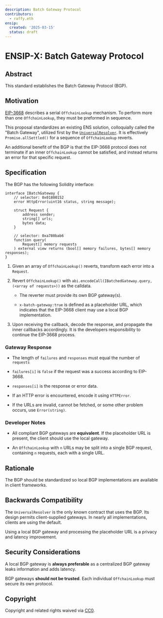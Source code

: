 ```yaml
---
description: Batch Gateway Protocol
contributors:
  - raffy.eth
ensip:
  created: '2025-03-15'
  status: draft
---
```


# ENSIP-X: Batch Gateway Protocol

## Abstract

This standard establishes the Batch Gateway Protocol (BGP).

## Motivation

[EIP-3668](https://eips.ethereum.org/EIPS/eip-3668) describes a serial `OffchainLookup` mechanism.  To perform more than one `OffchainLookup`, they must be preformed in sequence.

This proposal standardizes an existing ENS solution, colloquially called the "Batch Gateway", utilized first by the [`UniversalResolver`](https://etherscan.io/address/0xce01f8eee7E479C928F8919abD53E553a36CeF67#code).  It is effectively `Promise.allSettled()` for a sequence of `OffchainLookup` reverts.

An additional benefit of the BGP is that the EIP-3668 protocol does not terminate if an inner `OffchainLookup` cannot be satisfied, and instead returns an error for that specific request.

## Specification

The BGP has the following Solidity interface:

```solidity
interface IBatchGateway {
	// selector: 0x01800152
    error HttpError(uint16 status, string message);

    struct Request {
        address sender;
        string[] urls;
        bytes data;
    }

	// selector: 0xa780bab6
    function query(
        Request[] memory requests
    ) external view returns (bool[] memory failures, bytes[] memory responses);
}
```

1. Given an array of `OffchainLookup()` reverts, transform each error into a `Request`.

1. Revert `OffchainLookup()` with `abi.encodeCall(IBatchedGateway.query, (<array of requests>))` as the calldata.

	* The reverter must provide its own BGP gateway(s).

	* `x-batch-gateway:true` is defined as a placeholder URL, which indicates that the EIP-3668 client may use a local BGP implementation.

1. Upon receiving the callback, decode the response, and propagate the inner callbacks accordingly.  It is the developers responsibility to continue the EIP-3668 process.

### Gateway Response

* The length of `failures` and `responses` must equal the number of `requests`

* `failures[i]` is `false` if the request was a success according to EIP-3668.

* `responses[i]` is the response or error data.

* If an HTTP error is encountered, encode it using `HTTPError`.

* If the URLs are invalid, cannot be fetched, or some other problem occurs, use `Error(string)`.

### Developer Notes

* All compliant BGP gateways are **equivalent**.  If the placeholder URL is present, the client should use the local gateway.

* An `OffchainLookup` with `n` URLs may be split into a single BGP request, containing `n` requests, each with a single URL.

## Rationale

The BGP should be standardized so local BGP implementations are available in client frameworks.

## Backwards Compatibility

The `UniversalResolver` is the only known contract that uses the BGP.  Its design permits client-supplied gateways.  In nearly all implementations, clients are using the default.

Using a local BGP gateway and processing the placeholder URL is a privacy and latency improvement.

## Security Considerations

A local BGP gateway is **always preferable** as a centralized BGP gateway leaks information and adds latency.

BGP gateways **should not be trusted**.  Each individual `OffchainLookup` must secure its own protocol.

## Copyright

<!-- Just leave this how it is -->
Copyright and related rights waived via [CC0](https://creativecommons.org/publicdomain/zero/1.0/).
